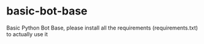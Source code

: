 # basic-bot-base
Basic Python Bot Base, please install all the requirements (requirements.txt) to actually use it

